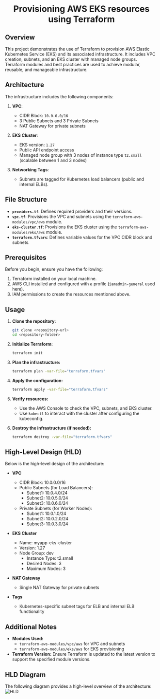 # <p style="text-align: center;">Provisioning AWS EKS resources using Terraform</p>

## Overview
This project demonstrates the use of Terraform to provision AWS Elastic Kubernetes Service (EKS) and its associated infrastructure. It includes VPC creation, subnets, and an EKS cluster with managed node groups. Terraform modules and best practices are used to achieve modular, reusable, and manageable infrastructure.

## Architecture
The infrastructure includes the following components:

1. **VPC**:
   - CIDR Block: `10.0.0.0/16`
   - 3 Public Subnets and 3 Private Subnets
   - NAT Gateway for private subnets

2. **EKS Cluster**:
   - EKS version: `1.27`
   - Public API endpoint access
   - Managed node group with 3 nodes of instance type `t2.small` (scalable between 1 and 3 nodes)

3. **Networking Tags**:
   - Subnets are tagged for Kubernetes load balancers (public and internal ELBs).

## File Structure
- **`providers.tf`**: Defines required providers and their versions.
- **`vpc.tf`**: Provisions the VPC and subnets using the `terraform-aws-modules/vpc/aws` module.
- **`eks-cluster.tf`**: Provisions the EKS cluster using the `terraform-aws-modules/eks/aws` module.
- **`terraform.tfvars`**: Defines variable values for the VPC CIDR block and subnets.

## Prerequisites
Before you begin, ensure you have the following:

1. Terraform installed on your local machine.
2. AWS CLI installed and configured with a profile (`iamadmin-general` used here).
3. IAM permissions to create the resources mentioned above.

## Usage

1. **Clone the repository:**
   ```bash
   git clone <repository-url>
   cd <repository-folder>
   ```

2. **Initialize Terraform:**
   ```bash
   terraform init
   ```

3. **Plan the infrastructure:**
   ```bash
   terraform plan -var-file="terraform.tfvars"
   ```

4. **Apply the configuration:**
   ```bash
   terraform apply -var-file="terraform.tfvars"
   ```

5. **Verify resources:**
   - Use the AWS Console to check the VPC, subnets, and EKS cluster.
   - Use `kubectl` to interact with the cluster after configuring the kubeconfig.

6. **Destroy the infrastructure (if needed):**
   ```bash
   terraform destroy -var-file="terraform.tfvars"
   ```

## High-Level Design (HLD)

Below is the high-level design of the architecture:

- **VPC**
  - CIDR Block: 10.0.0.0/16
  - Public Subnets (for Load Balancers):
    - Subnet1: 10.0.4.0/24
    - Subnet2: 10.0.5.0/24
    - Subnet3: 10.0.6.0/24
  - Private Subnets (for Worker Nodes):
    - Subnet1: 10.0.1.0/24
    - Subnet2: 10.0.2.0/24
    - Subnet3: 10.0.3.0/24

- **EKS Cluster**
  - Name: myapp-eks-cluster
  - Version: 1.27
  - Node Group: dev
    - Instance Type: t2.small
    - Desired Nodes: 3
    - Maximum Nodes: 3

- **NAT Gateway**
  - Single NAT Gateway for private subnets

- **Tags**
  - Kubernetes-specific subnet tags for ELB and internal ELB functionality

## Additional Notes
- **Modules Used:**
  - `terraform-aws-modules/vpc/aws` for VPC and subnets
  - `terraform-aws-modules/eks/aws` for EKS provisioning
- **Terraform Version:** Ensure Terraform is updated to the latest version to support the specified module versions.

## HLD Diagram
The following diagram provides a high-level overview of the architecture:
![HLD](/aws-eks-terraform/HLD.png)